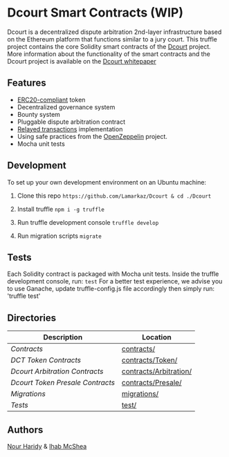 # Dcourt Smart Contracts (WIP)

Dcourt is a decentralized dispute arbitration 2nd-layer infrastructure based on the Ethereum platform that functions similar to a jury court.
This truffle project contains the core Solidity smart contracts of the [Dcourt](https://dcourt.io) project.
More information about the functionality of the smart contracts and the Dcourt project is available on the [Dcourt whitepaper](https://dcourt.io/whitepaper.pdf)


## Features

* [ERC20-compliant](https://github.com/ethereum/EIPs/blob/master/EIPS/eip-20.md) token
* Decentralized governance system
* Bounty system
* Pluggable dispute arbitration contract
* [Relayed transactions](https://blog.lamarkaz.com/2018/03/01/relayed-transactions-a-solution/) implementation
* Using safe practices from the [OpenZeppelin](https://openzeppelin.org/) project.
* Mocha unit tests

## Development

To set up your own development environment on an Ubuntu machine:

1. Clone this repo
`https://github.com/Lamarkaz/Dcourt & cd ./Dcourt`

2. Install truffle
`npm i -g truffle`

3. Run truffle development console
`truffle develop`

4. Run migration scripts
`migrate`

## Tests

Each Solidity contract is packaged with Mocha unit tests.
Inside the truffle development console, run:
`test`
For a better test experience, we advise you to use Ganache, update truffle-config.js file accordingly then simply run:
'truffle test'
## Directories

Description | Location
--- | ---
*Contracts* | [contracts/](/contracts/)
*DCT Token Contracts* | [contracts/Token/](/contracts/Token/)
*Dcourt Arbitration Contracts* | [contracts/Arbitration/](/contracts/Arbitration/)
*Dcourt Token Presale Contracts* | [contracts/Presale/](/contracts/Presale/)
*Migrations* | [migrations/](/migrations)
*Tests* | [test/](/test)

## Authors

[Nour Haridy](https://github.com/nourharidy) & [Ihab McShea](https://github.com/ihabshea)
